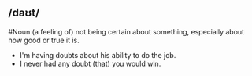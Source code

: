## /daʊt/
#Noun
(a feeling of) not being certain about something, especially about how good or true it is.

- I'm having doubts about his ability to do the job.
- I never had any doubt (that) you would win.